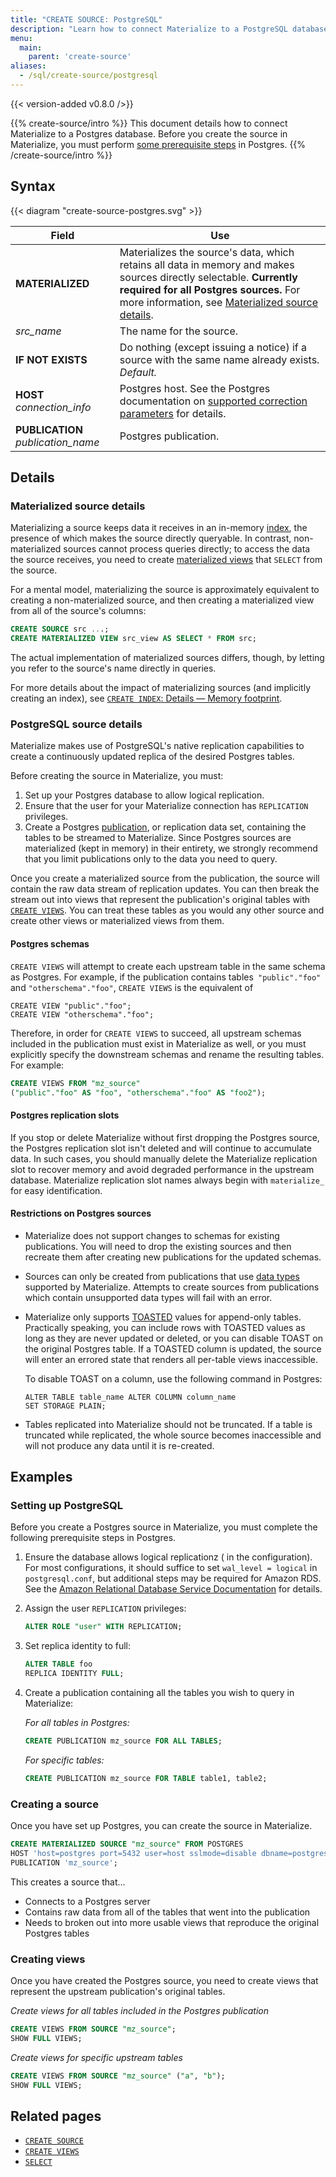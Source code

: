 ```yaml
---
title: "CREATE SOURCE: PostgreSQL"
description: "Learn how to connect Materialize to a PostgreSQL database."
menu:
  main:
    parent: 'create-source'
aliases:
  - /sql/create-source/postgresql
---
```


{{< version-added v0.8.0 />}}

{{% create-source/intro %}}
This document details how to connect Materialize to a Postgres database. Before you create the source in Materialize, you must perform [some prerequisite steps](#postgresql-source-details) in Postgres.
{{% /create-source/intro %}}

## Syntax

{{< diagram "create-source-postgres.svg" >}}

Field | Use
------|-----
**MATERIALIZED** | Materializes the source's data, which retains all data in memory and makes sources directly selectable. **Currently required for all Postgres sources.** For more information, see [Materialized source details](#materialized-source-details).
_src_name_  | The name for the source.
**IF NOT EXISTS**  | Do nothing (except issuing a notice) if a source with the same name already exists. _Default._
**HOST** _connection_info_ | Postgres host. See the Postgres documentation on [supported correction parameters](https://www.postgresql.org/docs/current/libpq-connect.html#LIBPQ-PARAMKEYWORDS) for details.
**PUBLICATION** _publication_name_ | Postgres publication.

## Details

### Materialized source details

Materializing a source keeps data it receives in an in-memory
[index](/overview/api-components/#indexes), the presence of which makes the
source directly queryable. In contrast, non-materialized sources cannot process
queries directly; to access the data the source receives, you need to create
[materialized views](/sql/create-materialized-view) that `SELECT` from the
source.

For a mental model, materializing the source is approximately equivalent to
creating a non-materialized source, and then creating a materialized view from
all of the source's columns:

```sql
CREATE SOURCE src ...;
CREATE MATERIALIZED VIEW src_view AS SELECT * FROM src;
```

The actual implementation of materialized sources differs, though, by letting
you refer to the source's name directly in queries.

For more details about the impact of materializing sources (and implicitly
creating an index), see [`CREATE INDEX`: Details &mdash; Memory
footprint](/sql/create-index/#memory-footprint).

### PostgreSQL source details

Materialize makes use of PostgreSQL's native replication capabilities to create a continuously updated replica of the desired Postgres tables.

Before creating the source in Materialize, you must:

1. Set up your Postgres database to allow logical replication.
2. Ensure that the user for your Materialize connection has `REPLICATION` privileges.
3. Create a Postgres [publication](https://www.postgresql.org/docs/10/logical-replication-publication.html), or replication data set, containing the tables to be streamed to Materialize. Since Postgres sources are materialized (kept in memory) in their entirety, we strongly recommend that you limit publications only to the data you need to query.

Once you create a materialized source from the publication, the source will contain the raw data stream of replication updates. You can then break the stream out into views that represent the publication's original tables with [`CREATE VIEWS`](/sql/create-views/). You can treat these tables as you would any other source and create other views or materialized views from them.

#### Postgres schemas

`CREATE VIEWS` will attempt to create each upstream table in the same schema as Postgres. For example, if the publication contains tables` "public"."foo"` and `"otherschema"."foo"`, `CREATE VIEWS` is the equivalent of

```
CREATE VIEW "public"."foo";
CREATE VIEW "otherschema"."foo";
```

Therefore, in order for `CREATE VIEWS` to succeed, all upstream schemas included in the publication must exist in Materialize as well, or you must explicitly specify the downstream schemas and rename the resulting tables. For example:

```sql
CREATE VIEWS FROM "mz_source"
("public"."foo" AS "foo", "otherschema"."foo" AS "foo2");
```
#### Postgres replication slots

If you stop or delete Materialize without first dropping the Postgres source, the Postgres replication slot isn't deleted and will continue to accumulate data. In such cases, you should manually delete the Materialize replication slot to recover memory and avoid degraded performance in the upstream database. Materialize replication slot names always begin with `materialize_` for easy identification.

#### Restrictions on Postgres sources

- Materialize does not support changes to schemas for existing publications. You will need to drop the existing sources and then recreate them after creating new publications for the updated schemas.
- Sources can only be created from publications that use [data types](/sql/types/) supported by Materialize. Attempts to create sources from publications which contain unsupported data types will fail with an error.
- Materialize only supports [TOASTED](https://www.postgresql.org/docs/current/storage-toast.html) values for append-only tables. Practically speaking, you can include rows with TOASTED values as long as they are never updated or deleted, or you can disable TOAST on the original Postgres table. If a TOASTED column is updated, the source will enter an errored state that renders all per-table views inaccessible.

  To disable TOAST on a column, use the following command in Postgres:
  ```
  ALTER TABLE table_name ALTER COLUMN column_name
  SET STORAGE PLAIN;
  ```
- Tables replicated into Materialize should not be truncated. If a table is truncated while replicated, the whole source becomes inaccessible and will not produce any data until it is re-created.

## Examples

### Setting up PostgreSQL

Before you create a Postgres source in Materialize, you must complete the following prerequisite steps in Postgres.

1. Ensure the database allows logical replicationz ( in the configuration). For most configurations, it should suffice to set `wal_level = logical` in `postgresql.conf`, but additional steps may be required for Amazon RDS. See the [Amazon Relational Database Service Documentation](https://docs.aws.amazon.com/AmazonRDS/latest/UserGuide/CHAP_PostgreSQL.html#PostgreSQL.Concepts.General.FeatureSupport.LogicalReplication) for details.

2. Assign the user `REPLICATION` privileges:
    ```sql
    ALTER ROLE "user" WITH REPLICATION;
    ```
3. Set replica identity to full:
    ```sql
    ALTER TABLE foo
    REPLICA IDENTITY FULL;
    ```
4. Create a publication containing all the tables you wish to query in Materialize:

    *For all tables in Postgres:*
    ```sql
    CREATE PUBLICATION mz_source FOR ALL TABLES;
    ```

    *For specific tables:*
    ```sql
    CREATE PUBLICATION mz_source FOR TABLE table1, table2;
    ```

### Creating a source

Once you have set up Postgres, you can create the source in Materialize.

```sql
CREATE MATERIALIZED SOURCE "mz_source" FROM POSTGRES
HOST 'host=postgres port=5432 user=host sslmode=disable dbname=postgres'
PUBLICATION 'mz_source';
```

This creates a source that...

- Connects to a Postgres server
- Contains raw data from all of the tables that went into the publication
- Needs to broken out into more usable views that reproduce the original Postgres tables

### Creating views

Once you have created the Postgres source, you need to create views that represent the upstream publication's original tables.

*Create views for all tables included in the Postgres publication*

```sql
CREATE VIEWS FROM SOURCE "mz_source";
SHOW FULL VIEWS;
```

*Create views for specific upstream tables*

```sql
CREATE VIEWS FROM SOURCE "mz_source" ("a", "b");
SHOW FULL VIEWS;
```
## Related pages

- [`CREATE SOURCE`](../)
- [`CREATE VIEWS`](../../create-views)
- [`SELECT`](../../select)

